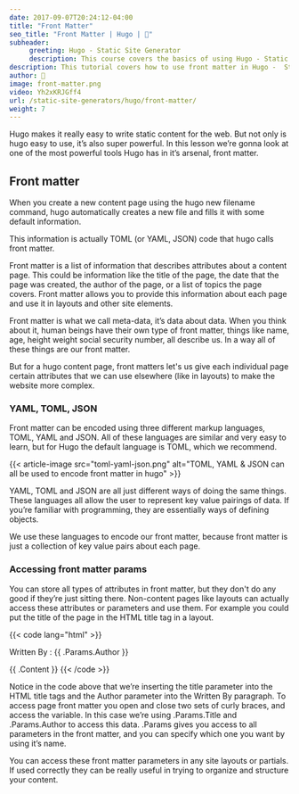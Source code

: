 ```yaml
---
date: 2017-09-07T20:24:12-04:00
title: "Front Matter"
seo_title: "Front Matter | Hugo | 🦒"
subheader:
     greeting: Hugo - Static Site Generator
     description: This course covers the basics of using Hugo - Static Site Generator. Work your way through the articles and we'll teach you everything you need to know to create a professional and scalable website or blog!
description: This tutorial covers how to use front matter in Hugo -  Static Site Generator.
author: 🦒
image: front-matter.png
video: Yh2xKRJGff4
url: /static-site-generators/hugo/front-matter/
weight: 7
---
```


Hugo makes it really easy to write static content for the web. But not only is hugo easy to use, it’s also super powerful. In this lesson we’re gonna look at one of the most powerful tools Hugo has in it’s arsenal, front matter.
## Front matter
When you create a new content page using the hugo new filename command, hugo automatically creates a new file and fills it with some default information.

This information is actually TOML (or YAML, JSON) code that hugo calls front matter.

Front matter is a list of information that describes attributes about a content page. This could be information like the title of the page, the date that the page was created, the author of the page, or a list of topics the page covers.  Front matter allows you to provide this information about each page and use it in layouts and other site elements.

Front matter is what we call meta-data, it’s data about data. When you think about it, human beings have their own type of front matter, things like name, age, height weight social security number, all describe us. In a way all of these things are our front matter.

But for a hugo content page, front matters let's us give each individual page certain attributes that we can use elsewhere (like in layouts) to make the website more complex.
### YAML, TOML, JSON

Front matter can be encoded using three different markup languages, TOML, YAML and JSON. All of these languages are similar and very easy to learn, but for Hugo the default language is TOML, which we recommend.

{{< article-image src="toml-yaml-json.png" alt="TOML, YAML & JSON can all be used to encode front matter in hugo" >}}

YAML, TOML and JSON are all just different ways of doing the same things. These languages all allow the user to represent key value pairings of data. If you’re familiar with programming, they are essentially ways of defining objects.

We use these languages to encode our front matter, because front matter is just a collection of key value pairs about each page.
### Accessing front matter params
You can store all types of attributes in front matter, but they don't do any good if they’re just sitting there. Non-content pages like layouts can actually access these attributes or parameters and use them. For example you could put the title of the page in the HTML title tag in a layout.  

{{< code lang="html" >}}
<html>
<head>
     <meta charset="UTF-8">
     <title>{{ .Params.Title }}</title>
</head>
<body>
     <p>Written By : {{ .Params.Author }}</p>
     {{ .Content }}
</body>
</html>
{{< /code >}}

Notice in the code above that we’re inserting the title parameter into the HTML title tags and the Author parameter into the Written By paragraph. To access page front matter you open and close two sets of curly braces, and access the variable. In this case we’re using .Params.Title and .Params.Author to access this data. .Params gives you access to all parameters in the front matter, and you can specify which one you want by using it’s name.

You can access these front matter parameters in any site layouts or partials. If used correctly they can be really useful in trying to organize and structure your content.
